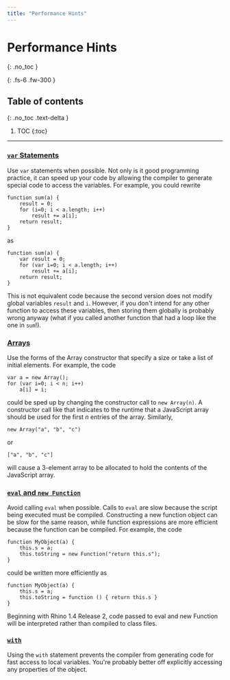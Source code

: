 ```yaml
---
title: "Performance Hints"
---
```

# Performance Hints
{: .no_toc }

{: .fs-6 .fw-300 }

## Table of contents
{: .no_toc .text-delta }

1. TOC
{:toc}

---
### [`var` Statements]()

Use `var` statements when possible. Not only is it good programming practice, it can speed up your code by allowing the compiler to generate special code to access the variables. For example, you could rewrite

```
function sum(a) {
    result = 0;
    for (i=0; i < a.length; i++)
        result += a[i];
    return result;
}
```

as

```
function sum(a) {
    var result = 0;
    for (var i=0; i < a.length; i++)
        result += a[i];
    return result;
}
```

This is not equivalent code because the second version does not modify global variables `result` and `i`. However, if you don't intend for any other function to access these variables, then storing them globally is probably wrong anyway (what if you called another function that had a loop like the one in `sum`!).

### [Arrays]()

Use the forms of the Array constructor that specify a size or take a list of initial elements. For example, the code

```
var a = new Array();
for (var i=0; i < n; i++)
    a[i] = i;
```

could be sped up by changing the constructor call to `new Array(n)`. A constructor call like that indicates to the runtime that a JavaScript array should be used for the first _n_ entries of the array. Similarly,

 

 `new Array("a", "b", "c")`

 or

 `["a", "b", "c"]`

 

 will cause a 3-element array to be allocated to hold the contents of the JavaScript array.

### [`eval` and `new Function`]()

Avoid calling `eval` when possible. Calls to `eval` are slow because the script being executed must be compiled. Constructing a new function object can be slow for the same reason, while function expressions are more efficient because the function can be compiled. For example, the code

```
function MyObject(a) {
    this.s = a;
    this.toString = new Function("return this.s");
}
```

could be written more efficiently as

```
function MyObject(a) {
    this.s = a;
    this.toString = function () { return this.s }
}
```

Beginning with Rhino 1.4 Release 2, code passed to eval and new Function will be interpreted rather than compiled to class files.

### [`with`]()

Using the `with` statement prevents the compiler from generating code for fast access to local variables. You're probably better off explicitly accessing any properties of the object.
